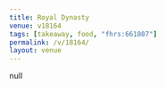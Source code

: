 ```yaml
---
title: Royal Dynasty
venue: v18164
tags: [takeaway, food, "fhrs:661807"]
permalink: /v/18164/
layout: venue
---
```

null